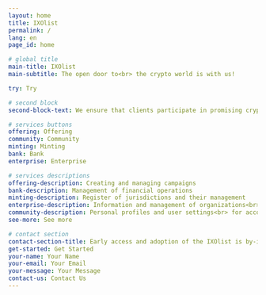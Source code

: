 ```yaml
---
layout: home
title: IXOlist
permalink: /
lang: en
page_id: home

# global title
main-title: IXOlist
main-subtitle: The open door to<br> the crypto world is with us!

try: Try

# second block
second-block-text: We ensure that clients participate in promising cryptocurrency projects, and also create a bridge between cryptocurrencies and business development for greater efficiency and effectiveness.

# services buttons
offering: Offering
community: Community
minting: Minting
bank: Bank
enterprise: Enterprise

# services descriptions
offering-description: Creating and managing campaigns
bank-description: Management of financial operations
minting-description: Register of jurisdictions and their management
enterprise-description: Information and management of organizations<br> or companies related to your business or projects
community-description: Personal profiles and user settings<br> for account management
see-more: See more

# contact section
contact-section-title: Early access and adoption of the IXOlist is by-invitation-only.<br>Please contact us if you are interested in learning more.
get-started: Get Started
your-name: Your Name
your-email: Your Email
your-message: Your Message
contact-us: Contact Us
---
```




